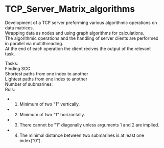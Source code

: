 # TCP_Server_Matrix_algorithms

Development of a TCP server preforming various algorithmic operations on data matrices.  
Wrapping data as nodes and using graph algorithms for calculations.  
The algorithmic operations and the handling of server clients are performed in parallel via multithreading.  
At the end of each operation the client recives the output of the relevant task.  

Tasks:  
Finding SCC  
Shortest paths from one index to another  
Lightest paths from one index to another  
Number of submarines:  
Ruls:  
 * 1. Minimum of two "1" vertically.  
 * 2. Minimum of two "1" horizontally.  
 * 3. There cannot be "1" diagonally unless arguments 1 and 2 are implied.  
 * 4. The minimal distance between two submarines is at least one index("0").  
